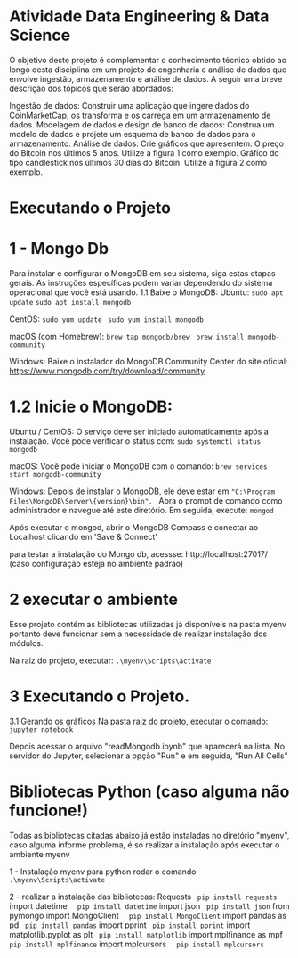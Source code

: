 # Atividade Data Engineering & Data Science

 O objetivo deste projeto é complementar o conhecimento técnico obtido ao longo desta disciplina em um projeto de engenharia e análise de dados que envolve ingestão, armazenamento e análise de dados. A seguir uma breve descrição dos tópicos que serão abordados:

Ingestão de dados: Construir uma aplicação que ingere dados do CoinMarketCap, os transforma e os carrega em um armazenamento de dados.
Modelagem de dados e design de banco de dados: Construa um modelo de dados e projete um esquema de banco de dados para o armazenamento.
Análise de dados: Crie gráficos que apresentem:
O preço do Bitcoin nos últimos 5 anos. Utilize a figura 1 como exemplo.
Gráfico do tipo candlestick nos últimos 30 dias do Bitcoin. Utilize a figura 2 como exemplo. 

# Executando o Projeto

   #  1 - Mongo Db
   Para instalar e configurar o MongoDB em seu sistema, siga estas etapas gerais. As instruções específicas podem variar dependendo do sistema operacional que você está usando.
   1.1 Baixe o MongoDB:
   Ubuntu:
     ```
      sudo apt update ```
      ``` sudo apt install mongodb ```

   CentOS:
       ```sudo yum update ```
       ```sudo yum install mongodb  ```

   macOS (com Homebrew):
     ``` brew tap mongodb/brew  ```
     ``` brew install mongodb-community  ```

   Windows:
   Baixe o instalador do MongoDB Community Center do site oficial:
   https://www.mongodb.com/try/download/community
   
   # 1.2 Inicie o MongoDB:
   Ubuntu / CentOS:
   O serviço deve ser iniciado automaticamente após a instalação. Você pode verificar o status com:
       ```sudo systemctl status mongodb ```

   macOS:
   Você pode iniciar o MongoDB com o comando:
    ```brew services start mongodb-community ```

   Windows:
   Depois de instalar o MongoDB, ele deve estar em ```"C:\Program Files\MongoDB\Server\{version}\bin". ``` Abra o prompt de comando como administrador e navegue até este diretório. Em seguida, execute:
    ```mongod ``` 

   Após executar o mongod, abrir o MongoDB Compass e conectar ao Localhost clicando em 'Save & Connect'
   
   para testar a instalação do Mongo db, acessse: http://localhost:27017/
   (caso configuração esteja no ambiente padrão)

   # 2 executar o ambiente
   Esse projeto contém as bibliotecas utilizadas já disponíveis na pasta myenv portanto deve funcionar sem a necessidade de realizar instalação dos módulos.
   
   Na raiz do projeto, executar:
     ```.\myenv\Scripts\activate ```

   # 3 Executando o Projeto.
   3.1 Gerando os gráficos
   Na pasta raiz do projeto, executar o comando: 
     ``` jupyter notebook  ```
   
   Depois acessar o arquivo "readMongodb.ipynb" que aparecerá na lista.
   No servidor do Jupyter, selecionar a opção "Run" e em seguida, "Run All Cells"



# Bibliotecas Python (caso alguma não funcione!)
Todas as bibliotecas citadas abaixo já estão instaladas no diretório "myenv", caso alguma informe problema, é só realizar a instalação
após executar o ambiente myenv

1 - Instalação myenv para python
   rodar o comando 
    ``` .\myenv\Scripts\activate``` 

2 - realizar a instalação das bibliotecas: 
Requests
        ``` pip install requests``` 
import datetime
       ```  pip install datetime``` 
import json
        ``` pip install json``` 
from pymongo import MongoClient
       ```  pip install MongoClient``` 
import pandas as pd
        ``` pip install pandas``` 
import pprint
        ``` pip install pprint``` 
import matplotlib.pyplot as plt
        ``` pip install matplotlib``` 
import mplfinance as mpf
        ``` pip install mplfinance``` 
import mplcursors
       ```  pip install mplcursors``` 
